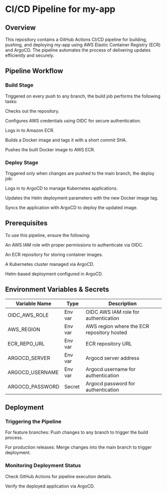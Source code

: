 # CI/CD Pipeline for my-app

## Overview

This repository contains a GitHub Actions CI/CD pipeline for building, pushing, and deploying my-app using AWS Elastic Container Registry (ECR) and ArgoCD. The pipeline automates the process of delivering updates efficiently and securely.

## Pipeline Workflow

### Build Stage

Triggered on every push to any branch, the build job performs the following tasks:

Checks out the repository.

Configures AWS credentials using OIDC for secure authentication.

Logs in to Amazon ECR.

Builds a Docker image and tags it with a short commit SHA.

Pushes the built Docker image to AWS ECR.


### Deploy Stage

Triggered only when changes are pushed to the main branch, the deploy job:

Logs in to ArgoCD to manage Kubernetes applications.

Updates the Helm deployment parameters with the new Docker image tag.

Syncs the application with ArgoCD to deploy the updated image.


## Prerequisites

To use this pipeline, ensure the following:

An AWS IAM role with proper permissions to authenticate via OIDC.

An ECR repository for storing container images.

A Kubernetes cluster managed via ArgoCD.

Helm-based deployment configured in ArgoCD.


## Environment Variables & Secrets


| Variable Name             | Type         | Description
| ----------------- | ---------------------|--------------------------------------------- |
| OIDC_AWS_ROLE |  Env var | OIDC AWS IAM role for authentication
| AWS_REGION |  Env var | AWS region where the ECR repository hosted
| ECR_REPO_URL | Env var | ECR repository URL
| ARGOCD_SERVER |  Env var | Argocd server address
| ARGOCD_USERNAME | Env var | Argocd username for authentication 
| ARGOCD_PASSWORD | Secret | Argocd password for authentication


## Deployment

### Triggering the Pipeline

For feature branches: Push changes to any branch to trigger the build process.


For production releases: Merge changes into the main branch to trigger deployment.



### Monitoring Deployment Status

Check GitHub Actions for pipeline execution details.

Verify the deployed application via ArgoCD.
